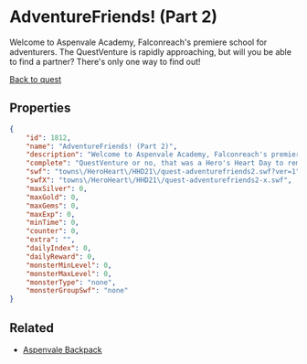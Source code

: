 # AdventureFriends! (Part 2)

Welcome to Aspenvale Academy, Falconreach's premiere school for adventurers. The QuestVenture is rapidly approaching, but will you be able to find a partner? There's only one way to find out!

[Back to quest](../quests.md)

## Properties

```json
{
    "id": 1812,
    "name": "AdventureFriends! (Part 2)",
    "description": "Welcome to Aspenvale Academy, Falconreach's premiere school for adventurers. The QuestVenture is rapidly approaching, but will you be able to find a partner? There's only one way to find out!",
    "complete": "QuestVenture or no, that was a Hero's Heart Day to remember!",
    "swf": "towns\/HeroHeart\/HHD21\/quest-adventurefriends2.swf?ver=1",
    "swfX": "towns\/HeroHeart\/HHD21\/quest-adventurefriends2-x.swf",
    "maxSilver": 0,
    "maxGold": 0,
    "maxGems": 0,
    "maxExp": 0,
    "minTime": 0,
    "counter": 0,
    "extra": "",
    "dailyIndex": 0,
    "dailyReward": 0,
    "monsterMinLevel": 0,
    "monsterMaxLevel": 0,
    "monsterType": "none",
    "monsterGroupSwf": "none"
}
```

## Related

- [Aspenvale Backpack](../items/20176-aspenvale-backpack.md)


